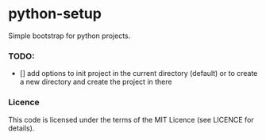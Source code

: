 # python-setup

Simple bootstrap for python projects.

### TODO:
- [] add options to init project in the current directory (default) or to create a new directory and create the project in there

### Licence

This code is licensed under the terms of the MIT Licence (see LICENCE for details).
